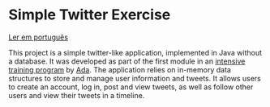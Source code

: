 # Simple Twitter Exercise

[Ler em português](README.pt-br.md)

 This project is a simple twitter-like application,
 implemented in Java without a database.
 It was developed as part of the first module
 in an [intensive training program](https://polotech.americanas.io/) by [Ada](https://ada.tech/sou-aluno).
 The application relies on in-memory data structures to store and manage user information and tweets. 
 It allows users to create an account, log in, post and view tweets, as well as follow other users and view 
 their tweets in a timeline.
